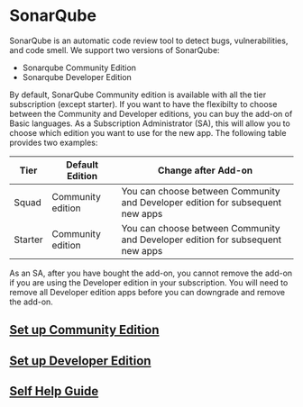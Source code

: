 # SonarQube

SonarQube is an automatic code review tool to detect bugs, vulnerabilities, and code smell. We support two versions of SonarQube:
- Sonarqube Community Edition
- Sonarqube Developer Edition

By default, SonarQube Community edition is available with all the tier subscription (except starter). If you want to have the flexibilty to choose between the Community and Developer editions, you can buy the add-on of Basic languages. As a Subscription Administrator (SA), this will allow you to choose which edition you want to use for the new app. The following table provides two examples:  

|**Tier**|**Default Edition**|**Change after Add-on**|
|---|---|---|
|Squad|Community edition|You can choose between Community and Developer edition for subsequent new apps|
|Starter|Community edition|You can choose between Community and Developer edition for subsequent new apps|

As an SA, after you have bought the add-on, you cannot remove the add-on if you are using the Developer edition in your subscription. You will need to remove all Developer edition apps before you can downgrade and remove the add-on. 

## [Set up Community Edition](sonarqube-set-up-community-edition)
## [Set up Developer Edition](sonarqube-set-up-developer-edition)
## [Self Help Guide](sonarqube-self-help-guide)

<!--
**Topics**  

- [Set up Community Edition](sonarqube-set-up-community-edition)
- [Set up Developer Edition](sonarqube-set-up-developer-edition)
- [Self Help Guide](sonarqube-self-help-guide)
-->